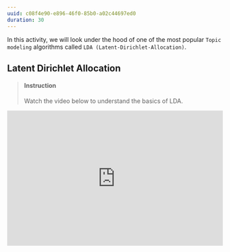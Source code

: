 ```yaml
---
uuid: c08f4e90-e896-46f0-85b0-a02c44697ed0
duration: 30
---
```


In this activity, we will look under the hood of one of the most popular `Topic modeling` algorithms called `LDA (Latent-Dirichlet-Allocation)`.

## Latent Dirichlet Allocation

> #### Instruction
> Watch the video below to understand the basics of LDA.


<iframe width="100%" height="315" src="https://www.youtube.com/embed/3mHy4OSyRf0" frameborder="0" allow="accelerometer; autoplay; encrypted-media; gyroscope; picture-in-picture" allowfullscreen></iframe>
